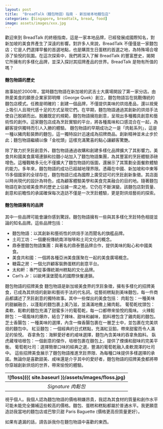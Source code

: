 ```yaml
---
layout: post
title:  "BreadTalk（麵包物語）指南 - 新加坡本地麵包店"
categories: [Singapore, breadtalk, bread, food]
image: assets/images/xxx.jpg
---
```

歡迎來到 BreadTalk 的終極指南，這是一家本地品牌，已經發展成國際知名，對新加坡的美食界產生了深遠的影響。對許多人來說，BreadTalk 不僅僅是一家麵包店；它是人們選擇早餐的首選地點，也是購買生日蛋糕的首選之地，為特殊場合增添了愉悅的氛圍。在這次探索中，我們將深入了解 BreadTalk 的豐富歷史，揭開它所擁有的多樣化品牌，並深入探討其招牌產品的世界。BreadTalk 是物有所值的嗎？

#### 麵包物語的歷史
故事始於2000年，當時麵包物語在新加坡的武吉士大廣場開設了第一家分店。由熱愛美食的願景企業家郭明輝（George Quek）創立，麵包物語旨在挑戰傳統的麵包店模式。任務是明確的：創建一個品牌，不僅提供美味的烘焙產品，還以視覺上吸引人且現代感十足的方式呈現它們。在早期，麵包物語通過其創新的烘焙手法使自己脫穎而出。脫離既定的規範，麵包物語擁抱創意，呈現出多種獨具創意和藝術性的創作。這家麵包店成為烹飪實驗的平台，將各種風味和口感混合在一起，為顧客提供獨特而引人入勝的體驗。
麵包物語的早期成功之一是「肉鬆系列」，這是一種以豬肉鬆裝飾的麵包，這一獨特設計迅速成為招牌商品。創新精神並未止步於此；麵包物語繼續以像「金枕頭」這樣充滿驚喜的點心讓顧客驚艷。

除了致力於烹飪創意外，麵包物語通過收購和創建多樣化品牌擴大了其影響力。美食共和國美食廣場連鎖和拉麵小站加入了麵包物語集團，為其豐富的烹飪體驗添磅增色。這種戰略多元化不僅擴大了麵包物語的版圖，還展示了其策劃全面餐飲體驗的能力。多年來，麵包物語的成功已超越地理界限。憑藉在中國、新加坡和中東等15多個國家的全球存在，麵包物語已成為國際上廣受認可的烹飪創新象徵。其店面以時尚現代的設計為特色，成為顧客體驗美學和美食完美融合的目的地。隨著麵包物語在新加坡美食界的歷史上佔據一席之地，它仍在不斷演變。該麵包店對質量、創意和前瞻性的承諾確保每次造訪不僅是一次烹飪體驗，更是對烘焙藝術的探索。

#### 麵包物語擁有的品牌
其中一些品牌可能會讓你感到驚訝。麵包物語擁有一些與其多樣化烹飪特色相提並論的知名品牌。這些品牌包括：
+ 麵包物語：以其創新和藝術性的烘焙手法而聞名的旗艦品牌。
+ 土司工坊：一個慶祝傳統南洋咖啡和土司文化的概念。
+ 鼎泰豐麵包物語集團：與著名的鼎泰豐品牌合作，提供美味的點心和中國美食。
+ 美食共和國：一個將各種亞洲美食匯聚在一起的美食廣場概念。
+ 糖霜之房：一個允許顧客裝飾蛋糕的創意平台。
+ 太和軒：專門從事傳統潮州糕點的文化品牌。
+ Carl’s Jr：以碳烤漢堡聞名的國際快餐連鎖。

麵包物語的招牌美食
麵包物語是新加坡美食界的烹飪象徵，擁有多樣化的招牌美食，已成為其烘焙的創新和藝術手法的代名詞。從藝術糕點到美味麵包，每一件商品都講述了烹飪創意的獨特故事。其中一些傑出的美食包括：
肉鬆包：一種美味的甜鹹融合，以蓬鬆的麵包裹上美乃滋，並滿滿地撒上豬肉鬆。
葡萄乾枕頭包：柔軟、鬆軟的麵包充滿了甜蜜多汁的葡萄乾，每一口都帶來愉悅的風味。
火辣鬆餅包：一場風味的爆炸，結合了辣味、甜味和鹹味，餡料裡包含了雞肉鬆的麵包。
芝士香腸包：一種美味的選擇，內含一條香腸包裹在一層芝士中，並包裹在完美烘焙的麵包中。
紅豆麵包：一個經典的日式糕點，充滿紅豆餡，帶來甜蜜而令人滿足的愉悅。
吞拿魚包：海鮮愛好者的咸味選擇，麵包內含美味的吞拿魚餡料。
臥虎藏埋培根包：一個創意的傑作，培根包裹在麵包上，提供了煙燻和甜味的完美平衡。
葡萄乾吐司：選擇簡單口味的經典之選，豐滿的葡萄乾融入柔軟潤澤的吐司中。
這些招牌美食展示了麵包物語推進烹飪界限、為每種口味提供多樣選擇的承諾。無論你是喜歡甜美、咸味還是介乎其中的愛好者，麵包物語的招牌美食都將帶你穿越創新烘焙的世界，帶來愉悅的體驗。

| ![floss]({{ site.baseurl }}/assets/images/floss.jpg)
|:--:| 
|  *Signature 肉鬆包*  |

視乎個人。我個人認為麵包物語的價格稍嫌昂貴，我認為其食材的質量和創作水平可能未能完全彌補這些較高的價格。麵包、蛋糕和糕點都屬於普通水平。我更願意造訪我當地的麵包店或巴黎贝甜 Paris Baguette (價格更高但質量更好）。

如果有遺漏的話，請告訴我你在麵包物語中喜歡的東西。

